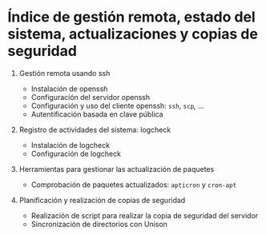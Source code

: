 # Índice de gestión remota, estado del sistema, actualizaciones y copias de seguridad

1. Gestión remota usando ssh

    * Instalación de openssh
    * Configuración del servidor openssh
    * Configuración y uso del cliente openssh: `ssh`, `scp`, ...
    * Autentificación basada en clave pública

2. Registro de actividades del sistema: logcheck

    * Instalación de logcheck
    * Configuración de logcheck

3. Herramientas para gestionar las actualización de paquetes

    * Comprobación de paquetes actualizados: `apticron` y `cron-apt`

4. Planificación y realización de copias de seguridad

    * Realización de script para realizar la copia de seguridad del servidor
    * Sincronización de directorios con Unison